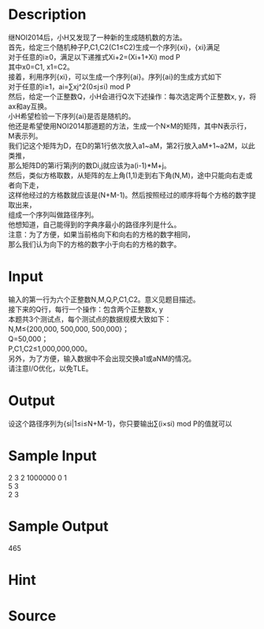 
# Description

<div class="content"><div>
<div>继NOI2014后，小H又发现了一种新的生成随机数的方法。</div>
<div>首先，给定三个随机种子P,C1,C2(C1≤C2)生成一个序列{xi}，{xi}满足</div>
<div>对于任意的i≥0，满足以下递推式Xi+2=(Xi+1+Xi) mod P</div>
<div>其中x0=C1, x1=C2。</div>
<div>接着，利用序列{xi}，可以生成一个序列{ai}。序列{ai}的生成方式如下</div>
<div>对于任意的i≥1，ai=∑xj^2(0≤j≤i) mod P</div>
<div>然后，给定一个正整数Q，小H会进行Q次下述操作：每次选定两个正整数x, y，将ax和ay互换。</div>
<div>小H希望检验一下序列{ai}是否是随机的。</div>
<div>他还是希望使用NOI2014那道题的方法，生成一个N×M的矩阵，其中N表示行，M表示列。</div>
<div>我们记这个矩阵为D，在D的第1行依次放入a1~aM，第2行放入aM+1~a2M，以此类推，</div>
<div>那么矩阵D的第i行第j列的数Di,j就应该为a(i-1)*M+j。</div>
<div>然后，类似方格取数，从矩阵的左上角(1,1)走到右下角(N,M)，途中只能向右走或者向下走，</div>
<div>这样他经过的方格数就应该是(N+M-1)。然后按照经过的顺序将每个方格的数字提取出来，</div>
<div>组成一个序列叫做路径序列。</div>
<div>他想知道，自己能得到的字典序最小的路径序列是什么。</div>
<div>注意：为了方便，如果当前格向下和向右的方格的数字相同，</div>
<div>那么我们认为向下的方格的数字小于向右的方格的数字。</div>
</div></div>

# Input

<div class="content"><div>输入的第一行为六个正整数N,M,Q,P,C1,C2。意义见题目描述。</div>
<div>接下来的Q行，每行一个操作：包含两个正整数x, y</div>
<div>本题共3个测试点，每个测试点的数据规模大致如下：</div>
<div>N,M≤{200,000, 500,000, 500,000}；</div>
<div>Q=50,000；</div>
<div>P,C1,C2≤1,000,000,000。</div>
<div>另外，为了方便，输入数据中不会出现交换a1或aNM的情况。</div>
<div>请注意I/O优化，以免TLE。</div>
<div></div></div>

# Output

<div class="content"><p>设这个路径序列为{si|1≤i≤N+M-1}，你只要输出∑(i×si) mod P的值就可以</p></div>

# Sample Input

<div class="content"><span class="sampledata">2 3 2 1000000 0 1<br/>
5 3<br/>
2 3</span></div>

# Sample Output

<div class="content"><span class="sampledata">465</span></div>

# Hint

<div class="content"><p></p></div>

# Source

<div class="content"><p><a href="problemset.php?search="></a></p></div>


